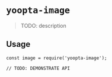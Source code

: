 # `yoopta-image`

> TODO: description

## Usage

```
const image = require('yoopta-image');

// TODO: DEMONSTRATE API
```
